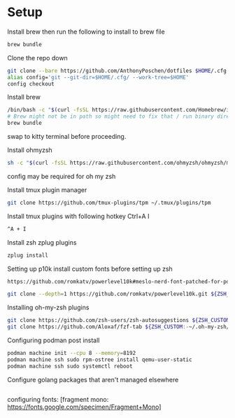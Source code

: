 # Setup

Install brew then run the following to install to brew file

```sh
brew bundle
```

Clone the repo down

```sh
git clone --bare https://github.com/AnthonyPoschen/dotfiles $HOME/.cfg
alias config='git --git-dir=$HOME/.cfg/ --work-tree=$HOME'
config checkout
```

Install brew

```sh
/bin/bash -c "$(curl -fsSL https://raw.githubusercontent.com/Homebrew/install/HEAD/install.sh)"
# Brew might not be in path so might need to fix that / run binary directly
brew bundle
```

swap to kitty terminal before proceeding.

Install ohmyzsh

```sh
sh -c "$(curl -fsSL https://raw.githubusercontent.com/ohmyzsh/ohmyzsh/master/tools/install.sh)" "" --keep-zshrc
```

config may be required for oh my zsh

Install tmux plugin manager

```sh
git clone https://github.com/tmux-plugins/tpm ~/.tmux/plugins/tpm
```

Install tmux plugins with following hotkey Ctrl+A I

```sh
^A + I
```

Install zsh zplug plugins

```sh
zplug install
```

Setting up p10k
install custom fonts before setting up zsh

```sh
https://github.com/romkatv/powerlevel10k#meslo-nerd-font-patched-for-powerlevel10k

git clone --depth=1 https://github.com/romkatv/powerlevel10k.git ${ZSH_CUSTOM:-$HOME/.oh-my-zsh/custom}/themes/powerlevel10k

```

Installing oh-my-zsh plugins

```sh
git clone https://github.com/zsh-users/zsh-autosuggestions ${ZSH_CUSTOM:-~/.oh-my-zsh/custom}/plugins/zsh-autosuggestions
git clone https://github.com/Aloxaf/fzf-tab ${ZSH_CUSTOM:-~/.oh-my-zsh/custom}/plugins/fzf-tab
```

Configuring podman post install

```sh
podman machine init --cpu 8 --memory=8192
podman machine ssh sudo rpm-ostree install qemu-user-static
podman machine ssh sudo systemctl reboot
```

Configure golang packages that aren't managed elsewhere

```sh

```

configuring fonts:
[fragment mono: https://fonts.google.com/specimen/Fragment+Mono]
